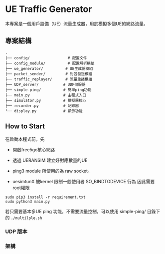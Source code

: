 

# UE Traffic Generator

本專案是一個用戶設備（UE）流量生成器，用於模擬多個UE的網路流量。

## 專案結構

```
.
├── config/                 # 配置文件
├── config_module/          # 配置解析模組
├── ue_generator/          # UE生成器模組
├── packet_sender/         # 封包發送模組
├── traffic_replayer/      # 流量重播模組
├── UDP_server/           # UDP伺服器
├── simple-ping/          # 簡單ping功能
├── main.py               # 主程式入口
├── simulator.py          # 模擬器核心
├── recorder.py           # 記錄器
└── display.py            # 顯示功能
```

## How to Start

在啟動本程式前，先
* 開啟free5gc核心網路
* 透過 UERANSIM 建立好對應數量的UE


* ping3 module 所使用的為 raw socket。
* uesimtunX 被kernel 限制一般使用者 SO_BINDTODEVICE 行為
因此需要root權限

``` 
sudo pip3 install -r requirement.txt
sudo python3 main.py
```

若只需要基本多UE ping 功能，不需要流量控制，可以使用 simple-ping/ 目錄下的 ```./multilple.sh```

### UDP 版本

### 架構
